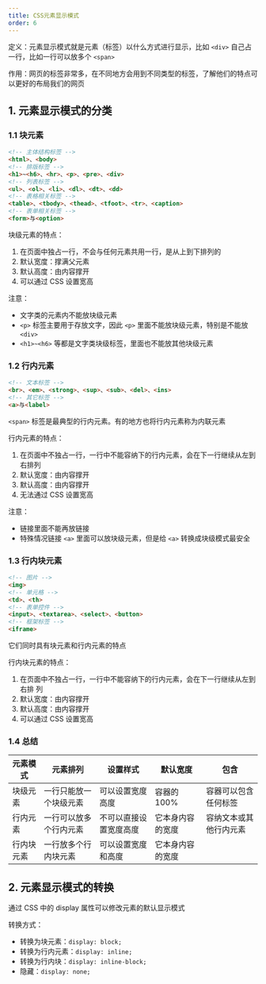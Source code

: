 ```yaml
---
title: CSS元素显示模式
order: 6
---
```


定义：元素显示模式就是元素（标签）以什么方式进行显示，比如 `<div>` 自己占一行，比如一行可以放多个 `<span>`

作用：网页的标签非常多，在不同地方会用到不同类型的标签，了解他们的特点可以更好的布局我们的网页

## 1. 元素显示模式的分类

### 1.1 块元素

```html
<!-- 主体结构标签 -->
<html>、<body>
<!-- 排版标签 -->
<h1>~<h6>、<hr>、<p>、<pre>、<div>
<!-- 列表标签 -->
<ul>、<ol>、<li>、<dl>、<dt>、<dd>
<!-- 表格相关标签 -->
<table>、<tbody>、<thead>、<tfoot>、<tr>、<caption>
<!-- 表单相关标签 -->
<form>与<option>
```

块级元素的特点：

1. 在页面中独占一行，不会与任何元素共用一行，是从上到下排列的
2. 默认宽度：撑满父元素
3. 默认高度：由内容撑开
4. 可以通过 CSS 设置宽高

注意：

+ 文字类的元素内不能放块级元素
+ `<p>` 标签主要用于存放文字，因此 `<p>` 里面不能放块级元素，特别是不能放 `<div>`
+ `<h1>~<h6>` 等都是文字类块级标签，里面也不能放其他块级元素

### 1.2 行内元素

```html
<!-- 文本标签 -->
<br>、<em>、<strong>、<sup>、<sub>、<del>、<ins>
<!-- 其它标签 -->
<a>与<label>
```

`<span>` 标签是最典型的行内元素。有的地方也将行内元素称为内联元素

行内元素的特点：

1. 在页面中不独占一行，一行中不能容纳下的行内元素，会在下一行继续从左到右排列
2. 默认宽度：由内容撑开
3. 默认高度：由内容撑开
4. 无法通过 CSS 设置宽高

注意：

+ 链接里面不能再放链接
+ 特殊情况链接 `<a>` 里面可以放块级元素，但是给 `<a>` 转换成块级模式最安全

### 1.3 行内块元素

```html
<!-- 图片 -->
<img>
<!-- 单元格 -->
<td>、<th>
<!-- 表单控件 -->
<input>、<textarea>、<select>、<button>
<!-- 框架标签 -->
<iframe>
```

它们同时具有块元素和行内元素的特点

行内块元素的特点：

1. 在页面中不独占一行，一行中不能容纳下的行内元素，会在下一行继续从左到右排 列
2. 默认宽度：由内容撑开
3. 默认高度：由内容撑开
4. 可以通过 CSS 设置宽高

### 1.4 总结

| 元素模式   | 元素排列               | 设置样式               | 默认宽度         | 包含                   |
| ---------- | ---------------------- | ---------------------- | ---------------- | ---------------------- |
| 块级元素   | 一行只能放一个块级元素 | 可以设置宽度高度       | 容器的 100%      | 容器可以包含任何标签   |
| 行内元素   | 一行可以放多个行内元素 | 不可以直接设置宽度高度 | 它本身内容的宽度 | 容纳文本或其他行内元素 |
| 行内块元素 | 一行放多个行内块元素   | 可以设置宽度和高度     | 它本身内容的宽度 |                        |

## 2. 元素显示模式的转换

通过 CSS 中的 display 属性可以修改元素的默认显示模式

转换方式：

- 转换为块元素：`display: block;`
- 转换为行内元素：`display: inline;`
- 转换为行内块：`display: inline-block;`
- 隐藏：`display: none;`